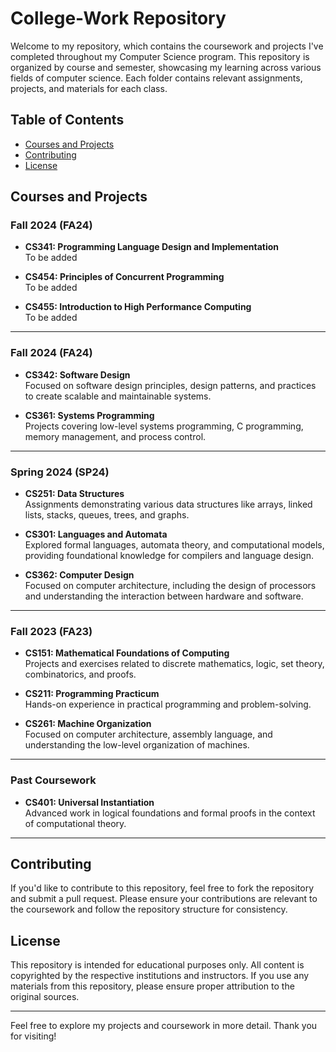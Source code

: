 # College-Work Repository

Welcome to my repository, which contains the coursework and projects I've completed throughout my Computer Science program. This repository is organized by course and semester, showcasing my learning across various fields of computer science. Each folder contains relevant assignments, projects, and materials for each class.

## Table of Contents

- [Courses and Projects](#courses-and-projects)
- [Contributing](#contributing)
- [License](#license)

## Courses and Projects

### **Fall 2024 (FA24)**

- **CS341: Programming Language Design and Implementation**  
  To be added

- **CS454: Principles of Concurrent Programming**  
  To be added

- **CS455: Introduction to High Performance Computing**  
  To be added
  
---

### **Fall 2024 (FA24)**

- **CS342: Software Design**  
  Focused on software design principles, design patterns, and practices to create scalable and maintainable systems.
  
- **CS361: Systems Programming**  
  Projects covering low-level systems programming, C programming, memory management, and process control.

---

### **Spring 2024 (SP24)**

- **CS251: Data Structures**  
  Assignments demonstrating various data structures like arrays, linked lists, stacks, queues, trees, and graphs.
  
- **CS301: Languages and Automata**  
  Explored formal languages, automata theory, and computational models, providing foundational knowledge for compilers and language design.
  
- **CS362: Computer Design**  
  Focused on computer architecture, including the design of processors and understanding the interaction between hardware and software.

---

### **Fall 2023 (FA23)**

- **CS151: Mathematical Foundations of Computing**  
  Projects and exercises related to discrete mathematics, logic, set theory, combinatorics, and proofs.
  
- **CS211: Programming Practicum**  
  Hands-on experience in practical programming and problem-solving.

- **CS261: Machine Organization**  
  Focused on computer architecture, assembly language, and understanding the low-level organization of machines.

---

### **Past Coursework**

- **CS401: Universal Instantiation**  
  Advanced work in logical foundations and formal proofs in the context of computational theory.

---

## Contributing

If you'd like to contribute to this repository, feel free to fork the repository and submit a pull request. Please ensure your contributions are relevant to the coursework and follow the repository structure for consistency.

## License

This repository is intended for educational purposes only. All content is copyrighted by the respective institutions and instructors. If you use any materials from this repository, please ensure proper attribution to the original sources.

---

Feel free to explore my projects and coursework in more detail. Thank you for visiting!
